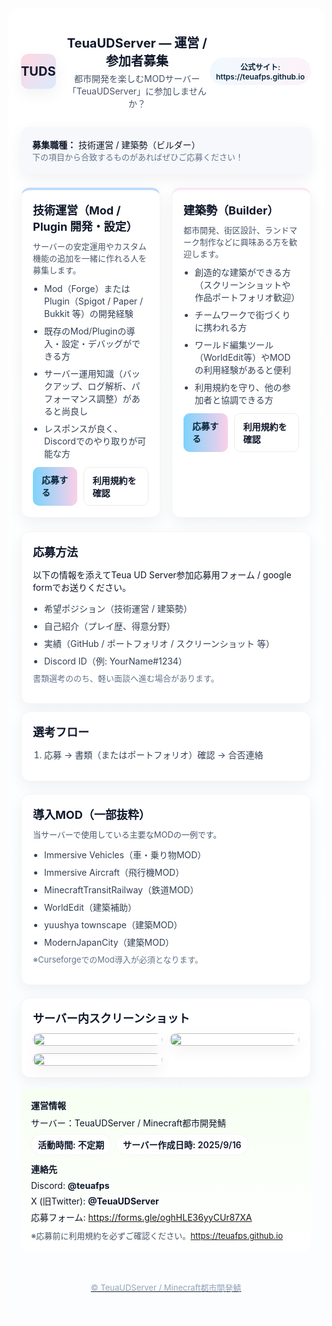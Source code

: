 <style>
.recruit-card {
  --bg: #ffffff;
  --muted: #f6f8fb;
  --accent-1: #fdf2f8; /* pastel pink */
  --accent-2: #f0f9ff; /* pastel blue */
  --accent-3: #f6fff2; /* pastel green */
  --text: #0f172a;
  --card-shadow: 0 8px 24px rgba(15,23,42,0.06);
  --glass: rgba(255,255,255,0.7);
}

.recruit-card * {
  box-sizing: border-box;
}

.recruit-card {
  font-family: Inter, system-ui, -apple-system, 'Segoe UI', Roboto, 'Hiragino Kaku Gothic ProN', 'Noto Sans JP', 'Meiryo', sans-serif;
  background: linear-gradient(180deg, #ffffff 0%, #fbfdff 100%);
  color: var(--text);
  -webkit-font-smoothing: antialiased;
  -moz-osx-font-smoothing: grayscale;
  padding: 40px 20px;
  border-radius: 16px;
}

.recruit-card .container {
  max-width: 980px;
  width: 100%;
  margin: 0 auto;
}

.recruit-card header {
  display: flex;
  align-items: center;
  justify-content: space-between;
  margin-bottom: 28px;
}

.recruit-card .brand {
  display: flex;
  gap: 14px;
  align-items: center;
}

.recruit-card .logo {
  width: 56px;
  height: 56px;
  border-radius: 12px;
  background: linear-gradient(135deg, #ffd6e0, #dbeafe);
  display: flex;
  align-items: center;
  justify-content: center;
  font-weight: 700;
  color: #0f172a;
  font-size: 20px;
  box-shadow: var(--card-shadow);
}

.recruit-card h1 {
  margin: 0;
  font-size: 20px;
  font-weight: 700;
}

.recruit-card p.lead {
  margin: 4px 0 0;
  color: #475569;
}

.recruit-card .intro {
  background: var(--muted);
  padding: 18px;
  border-radius: 12px;
  margin-bottom: 22px;
  box-shadow: var(--card-shadow);
}

.recruit-card .grid {
  display: grid;
  grid-template-columns: repeat(2, 1fr);
  gap: 18px;
  margin-bottom: 22px;
}

@media (max-width: 780px) {
  .recruit-card .grid {
    grid-template-columns: 1fr;
  }
}

.recruit-card .card {
  background: white;
  border-radius: 14px;
  padding: 18px;
  box-shadow: var(--card-shadow);
  transition: transform .18s ease, box-shadow .18s ease;
  border: 1px solid rgba(15, 23, 42, 0.04);
}

.recruit-card .card:hover {
  transform: translateY(-6px);
  box-shadow: 0 18px 40px rgba(15, 23, 42, 0.09);
}

.recruit-card .card h3 {
  margin: 0 0 8px;
  font-size: 18px;
}

.recruit-card .tag {
  display: inline-block;
  padding: 6px 10px;
  border-radius: 999px;
  font-weight: 600;
  font-size: 12px;
  background: linear-gradient(90deg, var(--accent-2), var(--accent-1));
  color: #04263b;
}

.recruit-card ul.req {
  padding-left: 18px;
  margin: 10px 0 0;
  color: #334155;
}

.recruit-card ul.req li {
  margin: 8px 0;
}

.recruit-card .cta {
  display: flex;
  gap: 10px;
  margin-top: 12px;
}

.recruit-card .btn {
  padding: 10px 14px;
  border-radius: 10px;
  text-decoration: none;
  font-weight: 600;
  display: inline-block;
}

.recruit-card .btn-primary {
  background: linear-gradient(90deg, #7dd3fc, #fbcfe8);
  color: #04263b;
  border: 0;
}

.recruit-card .btn-outline {
  background: transparent;
  border: 1px solid rgba(15, 23, 42, 0.08);
  color: #0f172a;
}

.recruit-card .notes {
  font-size: 13px;
  color: #64748b;
  margin-top: 8px;
}

.recruit-card footer {
  margin-top: 30px;
  text-align: center;
  color: #94a3b8;
  font-size: 13px;
}

/* small info column */
.recruit-card .side {
  background: linear-gradient(180deg, var(--accent-3), #ffffff);
  padding: 16px;
  border-radius: 12px;
}

.recruit-card .side h4 {
  margin: 0 0 8px;
}

.recruit-card .pill {
  display: inline-block;
  background: white;
  padding: 6px 10px;
  border-radius: 999px;
  font-weight: 600;
  border: 1px solid rgba(15, 23, 42, 0.04);
}

.recruit-card .disclaimer {
  font-size: 13px;
  color: #475569;
  margin-top: 10px;
}

/* gallery */
.recruit-card .gallery {
  display: grid;
  grid-template-columns: repeat(auto-fill, minmax(200px, 1fr));
  gap: 12px;
  margin-top: 12px;
}

.recruit-card .gallery img {
  width: 100%;
  border-radius: 10px;
  box-shadow: var(--card-shadow);
  cursor: pointer;
  transition: transform .2s ease;
}

.recruit-card .gallery img:hover {
  transform: scale(1.03);
}

.recruit-card .main-content {
  display: grid;
  grid-template-columns: 2fr 1fr;
  gap: 18px;
  align-items: start;
}

@media (max-width: 980px) {
  .recruit-card .main-content {
    grid-template-columns: 1fr;
  }
}

.recruit-card ol {
  padding-left: 18px;
  color: #334155;
}
</style>

<div class="recruit-card">
  <div class="container">
    <header>
      <div class="brand">
        <div class="logo">TUDS</div>
        <div>
          <h1>TeuaUDServer — 運営 / 参加者募集</h1>
          <p class="lead">都市開発を楽しむMODサーバー「TeuaUDServer」に参加しませんか？</p>
        </div>
      </div>
      <div class="tag">公式サイト: https://teuafps.github.io</div>
    </header>

  <section class="intro">
      <strong>募集職種：</strong> 技術運営 / 建築勢（ビルダー）<br />
      <span class="notes">下の項目から合致するものがあればぜひご応募ください！</span>
    </section>

  <div class="grid">
      <div class="card" style="border-top:4px solid #bfdbfe">
        <h3>技術運営（Mod / Plugin 開発・設定）</h3>
        <div class="disclaimer">サーバーの安定運用やカスタム機能の追加を一緒に作れる人を募集します。</div>
        <ul class="req">
          <li>Mod（Forge）またはPlugin（Spigot / Paper / Bukkit 等）の開発経験</li>
          <li>既存のMod/Pluginの導入・設定・デバッグができる方</li>
          <li>サーバー運用知識（バックアップ、ログ解析、パフォーマンス調整）があると尚良し</li>
          <li>レスポンスが良く、Discordでのやり取りが可能な方</li>
        </ul>
        <div class="cta">
          <a class="btn btn-primary" href="https://forms.gle/oghHLE36yyCUr87XA">応募する</a>
          <a class="btn btn-outline" href="/rules">利用規約を確認</a>
        </div>
      </div>

  <div class="card" style="border-top:4px solid #fce7f3">
        <h3>建築勢（Builder）</h3>
        <div class="disclaimer">都市開発、街区設計、ランドマーク制作などに興味ある方を歓迎します。</div>
        <ul class="req">
          <li>創造的な建築ができる方（スクリーンショットや作品ポートフォリオ歓迎）</li>
          <li>チームワークで街づくりに携われる方</li>
          <li>ワールド編集ツール（WorldEdit等）やMODの利用経験があると便利</li>
          <li>利用規約を守り、他の参加者と協調できる方</li>
        </ul>
        <div class="cta">
          <a class="btn btn-primary" href="https://forms.gle/oghHLE36yyCUr87XA">応募する</a>
          <a class="btn btn-outline" href="/rules">利用規約を確認</a>
        </div>
      </div>
    </div>

  <div class="main-content">
      <div>
        <div class="card" id="apply-tech">
          <h3>応募方法</h3>
          <p>以下の情報を添えてTeua UD Server参加応募用フォーム / google formでお送りください。</p>
          <ul class="req">
            <li>希望ポジション（技術運営 / 建築勢）</li>
            <li>自己紹介（プレイ歴、得意分野）</li>
            <li>実績（GitHub / ポートフォリオ / スクリーンショット 等）</li>
            <li>Discord ID（例: YourName#1234）</li>
          </ul>
          <p class="notes">書類選考ののち、軽い面談へ進む場合があります。</p>
        </div>

  <div class="card" id="apply-builder" style="margin-top:12px">
          <h3>選考フロー</h3>
          <ol>
            <li>応募 → 書類（またはポートフォリオ）確認 → 合否連絡</li>
          </ol>
        </div>

  <section class="card" style="margin-top:20px">
          <h3>導入MOD（一部抜粋）</h3>
          <p class="disclaimer">当サーバーで使用している主要なMODの一例です。</p>
          <ul class="req">
            <li>Immersive Vehicles（車・乗り物MOD）</li>
            <li>Immersive Aircraft（飛行機MOD）</li>
            <li>MinecraftTransitRailway（鉄道MOD）</li>
            <li>WorldEdit（建築補助）</li>
            <li>yuushya townscape（建築MOD）</li>
            <li>ModernJapanCity（建築MOD）</li>
          </ul>
          <p class="notes">※CurseforgeでのMod導入が必須となります。</p>
        </section>

  <section class="card" style="margin-top:20px">
          <h3>サーバー内スクリーンショット</h3>
          <div class="gallery">
            <img src="/1.png">
            <img src="/2.png">
            <img src="/3.png">
          </div>
        </section>
      </div>

  <aside class="side">
        <h4>運営情報</h4>
        <p style="margin:6px 0">サーバー：TeuaUDServer / Minecraft都市開発鯖</p>
        <div style="display:flex;gap:8px;flex-wrap:wrap;margin-top:8px">
          <span class="pill">活動時間: 不定期</span>
          <span class="pill">サーバー作成日時: 2025/9/16</span>
        </div>

  <h4 style="margin-top:12px">連絡先</h4>
        <p style="margin:6px 0">Discord: <strong id="discord">@teuafps</strong></p>
        <p style="margin:6px 0">X (旧Twitter): <strong>@TeuaUDServer</strong></p>
        <p style="margin:6px 0">応募フォーム: <a href="https://forms.gle/oghHLE36yyCUr87XA">https://forms.gle/oghHLE36yyCUr87XA</a></p>

  <div class="disclaimer">※応募前に利用規約を必ずご確認ください。<a href="https://teuafps.github.io">https://teuafps.github.io</div>
      </aside>
    </div>

  <footer>
      © TeuaUDServer / Minecraft都市開発鯖
    </footer>
  </div>
</div>